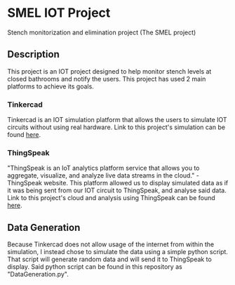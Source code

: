 # SMEL IOT Project
 Stench monitorization and elimination project (The SMEL project)

## Description
 This project is an IOT project designed to help monitor stench levels at closed bathrooms and notify the users.
 This project has used 2 main platforms to achieve its goals.

### Tinkercad
 Tinkercad is an IOT simulation platform that allows the users to simulate IOT circuits without using real hardware.
 Link to this project's simulation can be found [here](https://www.tinkercad.com/things/kbGtyZ7RC7A?sharecode=bsSNT1kcpRtRGaKTISnYngf6-nqtqDB0CzEVSLHbJLY).

### ThingSpeak
 "ThingSpeak is an IoT analytics platform service that allows you to aggregate, visualize, and analyze live data streams in the cloud." - ThingSpeak website.
 This platform allowed us to display simulated data as if it was being sent from our IOT circuit to ThingSpeak, and analyse said data.
 Link to this project's cloud and analysis using ThingSpeak can be found [here](https://thingspeak.com/channels/2229771).

## Data Generation
 Because Tinkercad does not allow usage of the internet from within the simulation, I instead chose to simulate the data using a simple python script.
 That script will generate random data and will send it to ThingSpeak to display. Said python script can be found in this repository as "DataGeneration.py".
